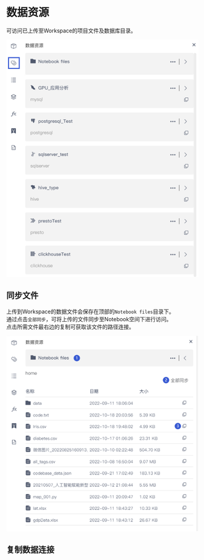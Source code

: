 # 数据资源

可访问已上传至Workspace的项目文件及数据库目录。

![](/assets/身教重于言教.png)

## 同步文件

上传到Workspace的数据文件会保存在顶部的`Notebook files`目录下。  
通过点击`全部同步`，可将上传的文件同步至Notebook空间下进行访问。  
点击所需文件最右边的复制可获取该文件的路径连接。

![](/assets/tbwj.png)

## 复制数据连接



